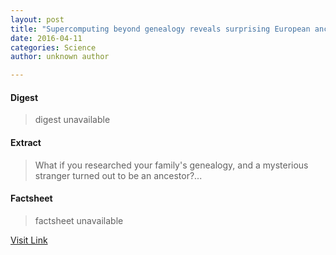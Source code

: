 ```yaml
---
layout: post
title: "Supercomputing beyond genealogy reveals surprising European ancestors"
date: 2016-04-11
categories: Science
author: unknown author

---
```



#### Digest
>digest unavailable

#### Extract
>What if you researched your family's genealogy, and a mysterious stranger turned out to be an ancestor?...

#### Factsheet
>factsheet unavailable

[Visit Link](http://phys.org/news334931668.html)


